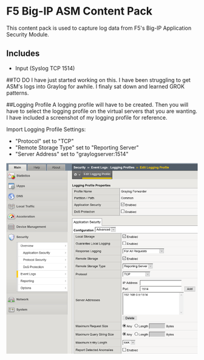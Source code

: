 # F5 Big-IP ASM Content Pack
This content pack is used to capture log data from F5's Big-IP Application Security Module.

## Includes
* Input (Syslog TCP 1514)

##TO DO
I have just started working on this. I have been struggling to get ASM's logs into Graylog for awhile. I finaly sat down and learned GROK patterns. 

##Logging Profile
A logging profile will have to be created. Then you will have to select the logging profile on the virtual servers that you are wanting. I have included a screenshot of my logging profile for reference.

Import Logging Profile Settings:
* "Protocol" set to "TCP"
* "Remote Storage Type" set to "Reporting Server"
* "Server Address" set to "graylogserver:1514"

![Alt text](/images/logging_profile.png?raw=true "Logging Profile")
